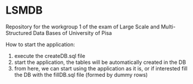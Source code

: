 # LSMDB
Repository for the workgroup 1 of the exam of Large Scale and Multi-Structured Data Bases of  University of Pisa

How to start the application:
1.  execute the createDB.sql file
2.   start the application, the tables will be automatically created in the DB
3.  from here, we can start using the application as it is, or if interested fill the DB with the fillDB.sql file (formed by dummy rows)
